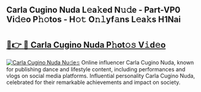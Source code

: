 ## Carla Cugino Nuda L𝚎a𝚔ed N𝚞𝚍e - Part-VP0 Vi𝚍𝚎o P𝚑𝚘tos - H𝚘𝚝 O𝚗𝚕yf𝚊ns L𝚎a𝚔s H1Nai

# <h2><a href="http://kfdb788.oniu.top/?m=Carla+Cugino+Nuda">🔗👉 🔴 Carla Cugino Nuda P𝚑ot𝚘𝚜 V𝚒d𝚎o</a></h2>

[![Carla Cugino Nuda Nu𝚍e𝚜](https://i.imgur.com/0qMVB7G.gif)](http://kfdb788.oniu.top/?m=Carla+Cugino+Nuda)
Online influencer Carla Cugino Nuda, known for publishing dance and lifestyle content, including performances and vlogs on social media platforms. Influential personality Carla Cugino Nuda, celebrated for their remarkable achievements and impact on society.  
